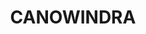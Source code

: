 ---
lastmod: '2025-04-06T06:05:21+00:00'
latitude: -27.805498
layout: suburb
longitude: 153.392892
postcode: '4209'
state: QLD
title: CANOWINDRA
url: /qld/canowindra/
---